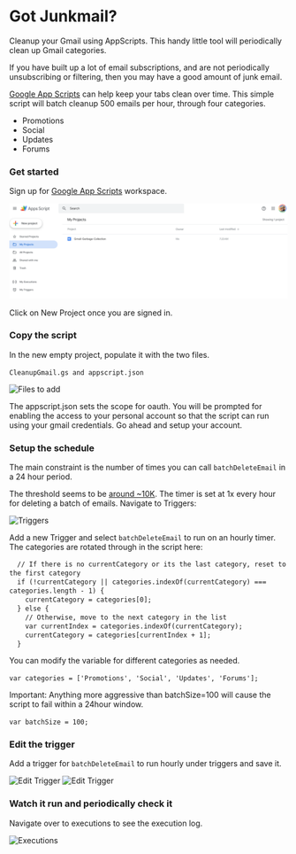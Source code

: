 # Got Junkmail?

Cleanup your Gmail using AppScripts.  This handy little tool will
periodically clean up Gmail categories.

If you have built up a lot of email subscriptions, and are not periodically
unsubscribing or filtering, then you may have a good amount of junk email.

[Google App Scripts](https://script.google.com/) can help keep your 
tabs clean over time.  This simple script will batch cleanup 500 emails per 
hour, through four categories.

- Promotions
- Social
- Updates
- Forums

### Get started

Sign up for [Google App Scripts](https://script.google.com/) workspace.

![Main console](assets/appscripts.png)

Click on New Project once you are signed in.

### Copy the script

In the new empty project, populate it with the two files.

```CleanupGmail.gs and appscript.json```

![Files to add](assets/files.png)

The appscript.json sets the scope for oauth.  You will be prompted for enabling
the access to your personal account so that the script can run using your gmail
credentials.  Go ahead and setup your account.

### Setup the schedule

The main constraint is the number of times you can call ```batchDeleteEmail``` in a 24 hour period.

The threshold seems to be [around ~10K](https://stackoverflow.com/questions/10619919/service-invoked-too-many-times-for-one-day-gmail-read).  The timer is set at 1x every hour for deleting a batch of emails.
Navigate to Triggers:

![Triggers](assets/trigger1.png)

Add a new Trigger and select ```batchDeleteEmail``` to run on an hourly timer.  The categories are rotated through in the script here:

```
  // If there is no currentCategory or its the last category, reset to the first category
  if (!currentCategory || categories.indexOf(currentCategory) === categories.length - 1) {
    currentCategory = categories[0];
  } else {
    // Otherwise, move to the next category in the list
    var currentIndex = categories.indexOf(currentCategory);
    currentCategory = categories[currentIndex + 1];
  }
```

You can modify the variable for different categories as needed.

```var categories = ['Promotions', 'Social', 'Updates', 'Forums'];```

Important: Anything more aggressive than batchSize=100 will cause the script to fail within a 24hour window.

```var batchSize = 100;```

### Edit the trigger

Add a trigger for ```batchDeleteEmail``` to run hourly under triggers and save it.

![Edit Trigger](assets/edittrigger1.png)
![Edit Trigger](assets/edittrigger2.png)

### Watch it run and periodically check it

Navigate over to executions to see the execution log.

![Executions](assets/executions.png)
